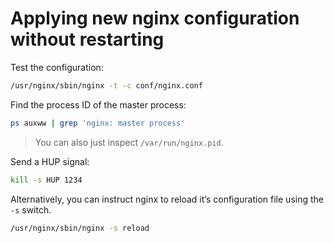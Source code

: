 # Applying new nginx configuration without restarting

Test the configuration:

```bash
/usr/nginx/sbin/nginx -t -c conf/nginx.conf
```

Find the process ID of the master process:

```bash
ps auxww | grep 'nginx: master process'
```

> You can also just inspect `/var/run/nginx.pid`.

Send a HUP signal:

```bash
kill -s HUP 1234
```

Alternatively, you can instruct nginx to reload it’s configuration file using the `-s` switch.

```bash
/usr/nginx/sbin/nginx -s reload
```
